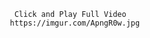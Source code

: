                                               Click and Play Full Video
                                             https://imgur.com/ApngR0w.jpg
